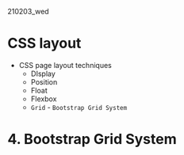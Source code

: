 210203_wed

# CSS layout

- CSS page layout techniques
  - DIsplay
  - Position
  - Float
  - Flexbox
  - `Grid` - `Bootstrap Grid System`



# 4. Bootstrap Grid System